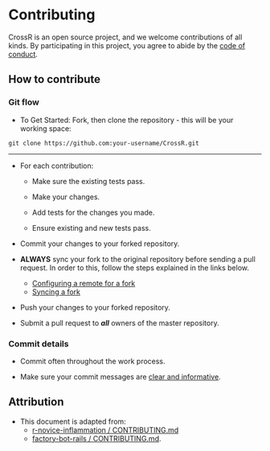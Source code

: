 # Contributing

CrossR is an open source project, and we welcome contributions of all kinds. By participating in this project, you agree to abide by the [code of conduct](CONDUCT.md).

## How to contribute

### Git flow

- To Get Started: Fork, then clone the repository - this will be your working space:

```	
git clone https://github.com:your-username/CrossR.git
```
--------------------

- For each contribution: 

	- Make sure the existing tests pass.

	- Make your changes. 

	- Add tests for the changes you made. 

	- Ensure existing and new tests pass.

- Commit your changes to your forked repository.

- **ALWAYS** sync your fork to the original repository before sending a pull request. In order to this, follow the steps explained in the links below.

	- [Configuring a remote for a fork](https://help.github.com/articles/configuring-a-remote-for-a-fork/)
	- [Syncing a fork](https://help.github.com/articles/syncing-a-fork/)

- Push your changes to your forked repository.

- Submit a pull request to ***all*** owners of the master repository.

### Commit details 

- Commit often throughout the work process.

- Make sure your commit messages are [clear and informative](https://chris.beams.io/posts/git-commit/).


## Attribution

- This document is adapted from: 
	- [r-novice-inflammation / CONTRIBUTING.md](https://github.com/swcarpentry/r-novice-inflammation/blob/gh-pages/LICENSE.md)
	- [factory-bot-rails / CONTRIBUTING.md](https://github.com/thoughtbot/factory_bot_rails/blob/master/CONTRIBUTING.md).